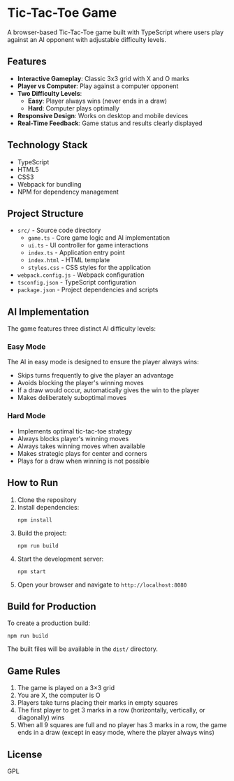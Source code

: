 # Tic-Tac-Toe Game

A browser-based Tic-Tac-Toe game built with TypeScript where users play against an AI opponent with adjustable difficulty levels.

## Features

- **Interactive Gameplay**: Classic 3x3 grid with X and O marks
- **Player vs Computer**: Play against a computer opponent
- **Two Difficulty Levels**:
  - **Easy**: Player always wins (never ends in a draw)
  - **Hard**: Computer plays optimally
- **Responsive Design**: Works on desktop and mobile devices
- **Real-Time Feedback**: Game status and results clearly displayed

## Technology Stack

- TypeScript
- HTML5
- CSS3
- Webpack for bundling
- NPM for dependency management

## Project Structure

- `src/` - Source code directory
  - `game.ts` - Core game logic and AI implementation
  - `ui.ts` - UI controller for game interactions
  - `index.ts` - Application entry point
  - `index.html` - HTML template
  - `styles.css` - CSS styles for the application
- `webpack.config.js` - Webpack configuration
- `tsconfig.json` - TypeScript configuration
- `package.json` - Project dependencies and scripts

## AI Implementation

The game features three distinct AI difficulty levels:

### Easy Mode
The AI in easy mode is designed to ensure the player always wins:
- Skips turns frequently to give the player an advantage
- Avoids blocking the player's winning moves
- If a draw would occur, automatically gives the win to the player
- Makes deliberately suboptimal moves

### Hard Mode
- Implements optimal tic-tac-toe strategy
- Always blocks player's winning moves
- Always takes winning moves when available
- Makes strategic plays for center and corners
- Plays for a draw when winning is not possible

## How to Run

1. Clone the repository
2. Install dependencies:
   ```
   npm install
   ```
3. Build the project:
   ```
   npm run build
   ```
4. Start the development server:
   ```
   npm start
   ```
5. Open your browser and navigate to `http://localhost:8080`

## Build for Production

To create a production build:
```
npm run build
```

The built files will be available in the `dist/` directory.

## Game Rules

1. The game is played on a 3×3 grid
2. You are X, the computer is O
3. Players take turns placing their marks in empty squares
4. The first player to get 3 marks in a row (horizontally, vertically, or diagonally) wins
5. When all 9 squares are full and no player has 3 marks in a row, the game ends in a draw (except in easy mode, where the player always wins)

## License

GPL
